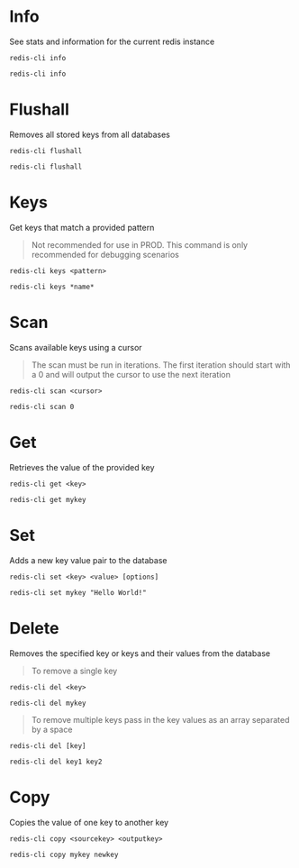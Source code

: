 # Info

See stats and information for the current redis instance

`redis-cli info`

```
redis-cli info
```

# Flushall

Removes all stored keys from all databases

`redis-cli flushall`

```
redis-cli flushall
```

# Keys

Get keys that match a provided pattern

> Not recommended for use in PROD.  This command is only recommended for debugging scenarios

`redis-cli keys <pattern>`

```
redis-cli keys *name*
```

# Scan

Scans available keys using a cursor

> The scan must be run in iterations.  The first iteration should start with a 0 and will output the cursor to use the next iteration

`redis-cli scan <cursor>`

```
redis-cli scan 0
```

# Get

Retrieves the value of the provided key

`redis-cli get <key>`

```
redis-cli get mykey
```

# Set

Adds a new key value pair to the database

`redis-cli set <key> <value> [options]`

```
redis-cli set mykey "Hello World!"
```

# Delete

Removes the specified key or keys and their values from the database

> To remove a single key

`redis-cli del <key>`

```
redis-cli del mykey
```

> To remove multiple keys pass in the key values as an array separated by a space

`redis-cli del [key]`

```
redis-cli del key1 key2
```

# Copy

Copies the value of one key to another key

`redis-cli copy <sourcekey> <outputkey>`

```
redis-cli copy mykey newkey
```